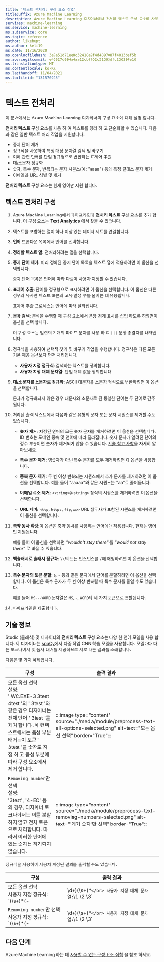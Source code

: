 ```yaml
---
title: '텍스트 전처리: 구성 요소 참조'
titleSuffix: Azure Machine Learning
description: Azure Machine Learning 디자이너에서 전처리 텍스트 구성 요소를 사용 하 여 텍스트를 정리 하 고 간소화 하는 방법에 대해 알아봅니다.
services: machine-learning
ms.service: machine-learning
ms.subservice: core
ms.topic: reference
author: likebupt
ms.author: keli19
ms.date: 11/16/2020
ms.openlocfilehash: 3e7a51d71ee0c32418e9f4d4897087f4013bef5b
ms.sourcegitcommit: e41827d894a4aa12cbff62c51393dfc236297e10
ms.translationtype: MT
ms.contentlocale: ko-KR
ms.lasthandoff: 11/04/2021
ms.locfileid: "131570215"
---
```

# <a name="preprocess-text"></a>텍스트 전처리

이 문서에서는 Azure Machine Learning 디자이너의 구성 요소에 대해 설명 합니다.

**전처리 텍스트** 구성 요소를 사용 하 여 텍스트를 정리 하 고 단순화할 수 있습니다. 다음과 같은 일반 텍스트 처리 작업을 지원합니다.

* 중지 단어 제거
* 정규식을 사용하여 특정 대상 문자열 검색 및 바꾸기
* 여러 관련 단어를 단일 정규형으로 변환하는 표제어 추출
* 대/소문자 정규화
* 숫자, 특수 문자, 반복되는 문자 시퀀스(예: "aaaa") 등의 특정 클래스 문자 제거
* 이메일과 URL 식별 및 제거

**전처리 텍스트** 구성 요소는 현재 영어만 지원 합니다.

## <a name="configure-text-preprocessing"></a>텍스트 전처리 구성  

1.  Azure Machine Learning에서 파이프라인에 **전처리 텍스트** 구성 요소를 추가 합니다. 이 구성 요소는 **Text Analytics** 에서 찾을 수 있습니다.

1. 텍스트를 포함하는 열이 하나 이상 있는 데이터 세트를 연결합니다.

1. **언어** 드롭다운 목록에서 언어를 선택합니다.

1. **정리할 텍스트 열**: 전처리하려는 열을 선택합니다.

1. **중지 단어 제거**: 미리 정의된 중지 단어 목록을 텍스트 열에 적용하려면 이 옵션을 선택합니다. 

    중지 단어 목록은 언어에 따라 다르며 사용자 지정할 수 있습니다.

1. **표제어 추출**: 단어를 정규형으로 표시하려면 이 옵션을 선택합니다. 이 옵션은 다른 경우와 유사한 텍스트 토큰의 고유 발생 수를 줄이는 데 유용합니다.

    표제어 추출 프로세스는 언어에 따라 달라집니다.

1. **문장 검색**: 분석을 수행할 때 구성 요소에서 문장 경계 표시를 삽입 하도록 하려면이 옵션을 선택 합니다.

    이 구성 요소는 일련의 3 개의 파이프 문자를 사용 하 여 `|||` 문장 종결자를 나타냅니다.

1. 정규식을 사용하여 선택적 찾기 및 바꾸기 작업을 수행합니다. 정규식은 다른 모든 기본 제공 옵션보다 먼저 처리됩니다.

    * **사용자 지정 정규식**: 검색하는 텍스트를 정의합니다.
    * **사용자 지정 대체 문자열**: 단일 대체 값을 정의합니다.

1. **대/소문자를 소문자로 정규화**: ASCII 대문자를 소문자 형식으로 변환하려면 이 옵션을 선택합니다.

    문자가 정규화되지 않은 경우 대문자와 소문자로 된 동일한 단어는 두 단어로 간주됩니다.

1. 처리된 출력 텍스트에서 다음과 같은 유형의 문자 또는 문자 시퀀스를 제거할 수도 있습니다.

    * **숫자 제거**: 지정된 언어의 모든 숫자 문자를 제거하려면 이 옵션을 선택합니다. ID 번호는 도메인 종속 및 언어에 따라 달라집니다. 숫자 문자가 알려진 단어의 정수 부분이면 숫자가 제거되지 않을 수 있습니다. [기술 참고 사항](#technical-notes)을 자세히 알아보세요.
    
    * **특수 문자 제거**: 영숫자가 아닌 특수 문자를 모두 제거하려면 이 옵션을 사용합니다.
    
    * **중복 문자 제거**: 두 번 이상 반복되는 시퀀스에서 추가 문자를 제거하려면 이 옵션을 선택합니다. 예를 들어 "aaaaa"와 같은 시퀀스는 "aa"로 줄어듭니다.
    
    * **이메일 주소 제거**: `<string>@<string>` 형식의 시퀀스를 제거하려면 이 옵션을 선택합니다.  
    * **URL 제거**: `http`, `https`, `ftp`, `www` URL 접두사가 포함된 시퀀스를 제거하려면 이 옵션을 선택합니다.
    
1. **축약 동사 확장**:이 옵션은 축약 동사를 사용하는 언어에만 적용됩니다. 현재는 영어만 지원됩니다. 

    예를 들어 이 옵션을 선택하면 *"wouldn't stay there"* 를 *"would not stay there"* 로 바꿀 수 있습니다.

1. **백슬래시로 슬래시 정규화**: `\\`의 모든 인스턴스를 `/`에 매핑하려면 이 옵션을 선택합니다.

1. **특수 문자의 토큰 분할**: `&`, `-` 등과 같은 문자에서 단어를 분할하려면 이 옵션을 선택합니다. 이 옵션은 특수 문자가 두 번 이상 반복될 때 특수 문자를 줄일 수도 있습니다. 

    예를 들어 `MS---WORD` 문자열은 `MS`, `-`, `WORD`의 세 가지 토큰으로 분할됩니다.

1. 파이프라인을 제출합니다.

## <a name="technical-notes"></a>기술 정보

Studio (클래식) 및 디자이너의 **전처리 텍스트** 구성 요소는 다양 한 언어 모델을 사용 합니다. 이 디자이너는 [spaCy](https://spacy.io/models/en)에서 다중 작업 CNN 학습 모델을 사용합니다. 모델마다 다른 토크나이저 및 품사 태거를 제공하므로 서로 다른 결과를 초래합니다.

다음은 몇 가지 예제입니다.

| 구성 | 출력 결과 |
| --- | --- |
|모든 옵션 선택 </br> 설명: </br> ' WC.EXE-3 3test 4test '의 ' 3test '와 같은 경우 디자이너는 전체 단어 ' 3test '를 제거 합니다 .이 컨텍스트에서는 음성 부분 태거는이 토큰 ' 3test '를 숫자로 지정 하 고 음성 부분에 따라 구성 요소에서 제거 합니다.| :::image type="content" source="./media/module/preprocess-text-all-options-selected.png" alt-text="모든 옵션 선택" border="True"::: |
|`Removing number`만 선택 </br> 설명: </br> '3test', '4-EC' 등의 경우, 디자이너 토크나이저는 이를 분할하지 않고 전체 토큰으로 처리합니다. 따라서 이러한 단어에 있는 숫자는 제거되지 않습니다.| :::image type="content" source="./media/module/preprocess-text-removing-numbers-selected.png" alt-text="'제거 숫자'만 선택" border="True"::: |

정규식을 사용하여 사용자 지정된 결과를 출력할 수도 있습니다.

| 구성 | 출력 결과 |
| --- | --- |
|모든 옵션 선택 </br> 사용자 지정 정규식: `(\s+)*(-|\d+)(\s+)*` </br> 사용자 지정 대체 문자열: `\1 \2 \3`| :::image type="content" source="./media/module/preprocess-text-regular-expression-all-options-selected.png" alt-text="모든 옵션 선택 및 정규식" border="True"::: |
|`Removing number`만 선택 </br> 사용자 지정 정규식: `(\s+)*(-|\d+)(\s+)*` </br> 사용자 지정 대체 문자열: `\1 \2 \3`| :::image type="content" source="./media/module/preprocess-text-regular-expression-removing-numbers-selected.png" alt-text="제거 숫자 선택 및 정규식" border="True"::: |


## <a name="next-steps"></a>다음 단계

Azure Machine Learning 하는 데 [사용할 수 있는 구성 요소 집합](component-reference.md) 을 참조 하세요. 